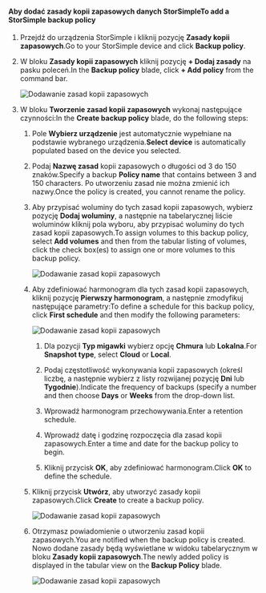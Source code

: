 <!--author=alkohli last changed: 02/10/17-->

#### <a name="to-add-a-storsimple-backup-policy"></a><span data-ttu-id="83b8d-101">Aby dodać zasady kopii zapasowych danych StorSimple</span><span class="sxs-lookup"><span data-stu-id="83b8d-101">To add a StorSimple backup policy</span></span>

1. <span data-ttu-id="83b8d-102">Przejdź do urządzenia StorSimple i kliknij pozycję **Zasady kopii zapasowych**.</span><span class="sxs-lookup"><span data-stu-id="83b8d-102">Go to your StorSimple device and click **Backup policy**.</span></span>

2. <span data-ttu-id="83b8d-103">W bloku **Zasady kopii zapasowych** kliknij pozycję **+ Dodaj zasady** na pasku poleceń.</span><span class="sxs-lookup"><span data-stu-id="83b8d-103">In the **Backup policy** blade, click **+ Add policy** from the command bar.</span></span>
   
    ![Dodawanie zasad kopii zapasowych](./media/storsimple-8000-add-backup-policy-u2/addbupol1.png)

3. <span data-ttu-id="83b8d-105">W bloku **Tworzenie zasad kopii zapasowych** wykonaj następujące czynności:</span><span class="sxs-lookup"><span data-stu-id="83b8d-105">In the **Create backup policy** blade, do the following steps:</span></span>
   
   1. <span data-ttu-id="83b8d-106">Pole **Wybierz urządzenie** jest automatycznie wypełniane na podstawie wybranego urządzenia.</span><span class="sxs-lookup"><span data-stu-id="83b8d-106">**Select device** is automatically populated based on the device you selected.</span></span>
   
   2. <span data-ttu-id="83b8d-107">Podaj **Nazwę zasad** kopii zapasowych o długości od 3 do 150 znaków.</span><span class="sxs-lookup"><span data-stu-id="83b8d-107">Specify a backup **Policy name** that contains between 3 and 150 characters.</span></span> <span data-ttu-id="83b8d-108">Po utworzeniu zasad nie można zmienić ich nazwy.</span><span class="sxs-lookup"><span data-stu-id="83b8d-108">Once the policy is created, you cannot rename the policy.</span></span>
       
   3. <span data-ttu-id="83b8d-109">Aby przypisać woluminy do tych zasad kopii zapasowych, wybierz pozycję **Dodaj woluminy**, a następnie na tabelarycznej liście woluminów kliknij pola wyboru, aby przypisać woluminy do tych zasad kopii zapasowych.</span><span class="sxs-lookup"><span data-stu-id="83b8d-109">To assign volumes to this backup policy, select **Add volumes** and then from the tabular listing of volumes, click the check box(es) to assign one or more volumes to this backup policy.</span></span>

       ![Dodawanie zasad kopii zapasowych](./media/storsimple-8000-add-backup-policy-u2/addbupol2.png)

   4. <span data-ttu-id="83b8d-111">Aby zdefiniować harmonogram dla tych zasad kopii zapasowych, kliknij pozycję **Pierwszy harmonogram**, a następnie zmodyfikuj następujące parametry:</span><span class="sxs-lookup"><span data-stu-id="83b8d-111">To define a schedule for this backup policy, click **First schedule** and then modify the following parameters:</span></span>

       ![Dodawanie zasad kopii zapasowych](./media/storsimple-8000-add-backup-policy-u2/addbupol3.png)

       1. <span data-ttu-id="83b8d-113">Dla pozycji **Typ migawki** wybierz opcję **Chmura** lub **Lokalna**.</span><span class="sxs-lookup"><span data-stu-id="83b8d-113">For **Snapshot type**, select **Cloud** or **Local**.</span></span>

       2. <span data-ttu-id="83b8d-114">Podaj częstotliwość wykonywania kopii zapasowych (określ liczbę, a następnie wybierz z listy rozwijanej pozycję **Dni** lub **Tygodnie**).</span><span class="sxs-lookup"><span data-stu-id="83b8d-114">Indicate the frequency of backups (specify a number and then choose **Days** or **Weeks** from the drop-down list.</span></span>

       3. <span data-ttu-id="83b8d-115">Wprowadź harmonogram przechowywania.</span><span class="sxs-lookup"><span data-stu-id="83b8d-115">Enter a retention schedule.</span></span>

       4. <span data-ttu-id="83b8d-116">Wprowadź datę i godzinę rozpoczęcia dla zasad kopii zapasowych.</span><span class="sxs-lookup"><span data-stu-id="83b8d-116">Enter a time and date for the backup policy to begin.</span></span>

       5. <span data-ttu-id="83b8d-117">Kliknij przycisk **OK**, aby zdefiniować harmonogram.</span><span class="sxs-lookup"><span data-stu-id="83b8d-117">Click **OK** to define the schedule.</span></span>

   5. <span data-ttu-id="83b8d-118">Kliknij przycisk **Utwórz**, aby utworzyć zasady kopii zapasowych.</span><span class="sxs-lookup"><span data-stu-id="83b8d-118">Click **Create** to create a backup policy.</span></span>

       ![Dodawanie zasad kopii zapasowych](./media/storsimple-8000-add-backup-policy-u2/addbupol4.png)
   
   6. <span data-ttu-id="83b8d-120">Otrzymasz powiadomienie o utworzeniu zasad kopii zapasowych.</span><span class="sxs-lookup"><span data-stu-id="83b8d-120">You are notified when the backup policy is created.</span></span> <span data-ttu-id="83b8d-121">Nowo dodane zasady będą wyświetlane w widoku tabelarycznym w bloku **Zasady kopii zapasowych**.</span><span class="sxs-lookup"><span data-stu-id="83b8d-121">The newly added policy is displayed in the tabular view on the **Backup Policy** blade.</span></span>

       ![Dodawanie zasad kopii zapasowych](./media/storsimple-8000-add-backup-policy-u2/addbupol7.png)

